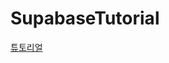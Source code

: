 # SupabaseTutorial

[튜토리얼](https://supabase.com/docs/guides/getting-started/tutorials/with-swift?queryGroups=database-method&database-method=dashboard)
